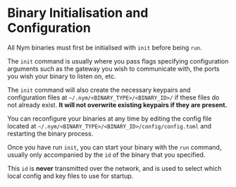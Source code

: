 # Binary Initialisation and Configuration

All Nym binaries must first be initialised with `init` before being `run`. 

The `init` command is usually where you pass flags specifying configuration arguments such as the gateway you wish to communicate with, the ports you wish your binary to listen on, etc. 

The `init` command will also create the necessary keypairs and configuration files at `~/.nym/<BINARY_TYPE>/<BINARY_ID>/` if these files do not already exist. **It will not overwrite existing keypairs if they are present.** 

You can reconfigure your binaries at any time by editing the config file located at `~/.nym/<BINARY_TYPE>/<BINARY_ID>/config/config.toml` and restarting the binary process. 

Once you have run `init`, you can start your binary with the `run` command, usually only accompanied by the `id` of the binary that you specified. 

This `id` is **never** transmitted over the network, and is used to select which local config and key files to use for startup. 
